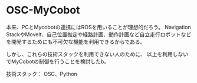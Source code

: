 # OSC-MyCobot

本来、PCとMycobotの連携にはROSを用いることが理想的だろう。
Navigation StackやMovelt、自己位置推定や経路計画、動作計画など自立走行ロボットなどを開発するためにも不可欠な機能を利用できるからである。

しかし、これらの技術スタックを利用できない人のために、
以上を利用しないでMyCobotの制御を行うことを検討したb。

技術スタック：
OSC、Python
